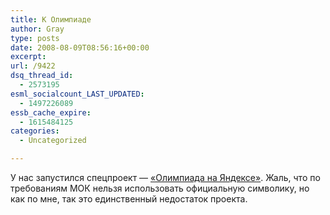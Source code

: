 ```yaml
---
title: К Олимпиаде
author: Gray
type: posts
date: 2008-08-09T08:56:16+00:00
excerpt:
url: /9422
dsq_thread_id:
  - 2573195
esml_socialcount_LAST_UPDATED:
  - 1497226089
essb_cache_expire:
  - 1615484125
categories:
  - Uncategorized

---
```








У нас запустился спецпроект &#8212; <a href="http://olymp2008.yandex.ru/" target="_blank">&#171;Олимпиада на Яндексе&#187;</a>. Жаль, что по требованиям МОК нельзя использовать официальную символику, но как по мне, так это единственный недостаток проекта.